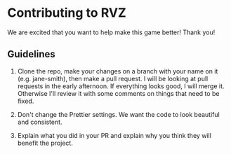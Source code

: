 # Contributing to RVZ

We are excited that you want to help make this game better! Thank you!

## Guidelines

1. Clone the repo, make your changes on a branch with your name on it (e.g. jane-smith), then make a pull request. I will be looking at pull requests in the early afternoon. If everything looks good, I will merge it. Otherwise I'll review it with some comments on things that need to be fixed.

2. Don't change the Prettier settings. We want the code to look beautiful and consistent.

3. Explain what you did in your PR and explain why you think they will benefit the project.

